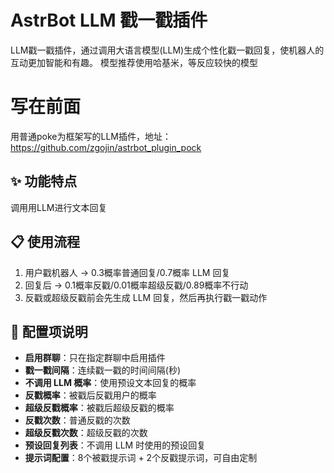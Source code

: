  # AstrBot LLM 戳一戳插件
LLM戳一戳插件，通过调用大语言模型(LLM)生成个性化戳一戳回复，使机器人的互动更加智能和有趣。
模型推荐使用哈基米，等反应较快的模型

 # 写在前面
 用普通poke为框架写的LLM插件，地址：https://github.com/zgojin/astrbot_plugin_pock
## ✨ 功能特点
调用用LLM进行文本回复
## 📋 使用流程

1. 用户戳机器人 → 0.3概率普通回复/0.7概率 LLM 回复
2. 回复后 → 0.1概率反戳/0.01概率超级反戳/0.89概率不行动
3. 反戳或超级反戳前会先生成 LLM 回复，然后再执行戳一戳动作

## 🔧 配置项说明

- **启用群聊**：只在指定群聊中启用插件
- **戳一戳间隔**：连续戳一戳的时间间隔(秒)
- **不调用 LLM 概率**：使用预设文本回复的概率
- **反戳概率**：被戳后反戳用户的概率
- **超级反戳概率**：被戳后超级反戳的概率
- **反戳次数**：普通反戳的次数
- **超级反戳次数**：超级反戳的次数
- **预设回复列表**：不调用 LLM 时使用的预设回复
- **提示词配置**：8个被戳提示词 + 2个反戳提示词，可自由定制





